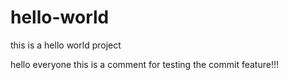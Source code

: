 # hello-world
this is a hello world project

hello everyone this is a comment for testing the commit feature!!!
